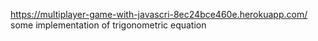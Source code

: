 https://multiplayer-game-with-javascri-8ec24bce460e.herokuapp.com/
some implementation of trigonometric equation
